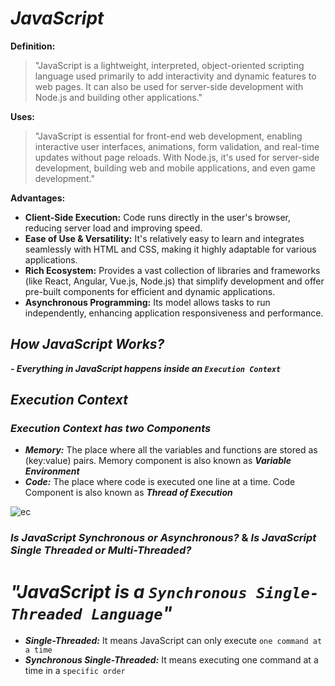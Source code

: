 # _JavaScript_

**Definition:**<br>
> "JavaScript is a lightweight, interpreted, object-oriented scripting language used primarily to add interactivity and dynamic features to web pages. It can also be used for server-side development with Node.js and building other applications."

**Uses:** <br>
> "JavaScript is essential for front-end web development, enabling interactive user interfaces, animations, form validation, and real-time updates without page reloads. With Node.js, it's used for server-side development, building web and mobile applications, and even game development."

**Advantages:** <br>
- **Client-Side Execution:** Code runs directly in the user's browser, reducing server load and improving speed. <br>
- **Ease of Use & Versatility:** It's relatively easy to learn and integrates seamlessly with HTML and CSS, making it highly adaptable for various applications. <br>
- **Rich Ecosystem:** Provides a vast collection of libraries and frameworks (like React, Angular, Vue.js, Node.js) that simplify development and offer pre-built components for efficient and dynamic applications. <br>
- **Asynchronous Programming:** Its model allows tasks to run independently, enhancing application responsiveness and performance.

## _How JavaScript Works?_
 _**- Everything in JavaScript happens inside an `Execution Context`**_


## _Execution Context_
### _Execution Context has two Components_
- **_Memory:_** The place where all the variables and functions are stored as (key:value) pairs. Memory component is also known as **_Variable Environment_**
- **_Code:_** The place where code is executed one line at a time. Code Component is also known as **_Thread of Execution_**

![ec](https://github.com/anupam-kumar-krishnan/Namaste-JavaScript/assets/69143883/7a8871d0-269d-4f87-bf02-cd23a7d1f281)


### _Is JavaScript Synchronous or Asynchronous?_ & _Is JavaScript Single Threaded or Multi-Threaded?_
# **_"JavaScript is a `Synchronous Single-Threaded Language`"_**

- **_Single-Threaded:_** It means JavaScript can only execute `one command at a time`
- **_Synchronous Single-Threaded:_** It means executing one command at a time in a `specific order` 
